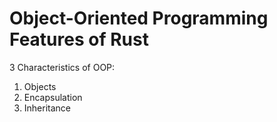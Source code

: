 # Object-Oriented Programming Features of Rust

3 Characteristics of OOP:

1. Objects
2. Encapsulation
3. Inheritance
